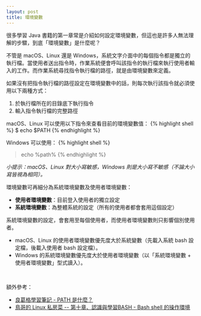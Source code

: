 ```yaml
---
layout: post
title: 環境變數
---
```


很多學習 Java 書籍的第一章常是介紹如何設定環境變數，但這也是許多人無法理解的步驟，到底「環境變數」是什麼呢？

不管是 macOS、Linux 還是 Windows，系統文字介面中的每個指令都是獨立的執行檔。當使用者送出指令時，作業系統便會呼叫該指令的執行檔來執行使用者輸入的工作。而作業系統尋找指令執行檔的路徑，就是由環境變數來定義。

如果沒有把指令執行檔的路徑設定在環境變數中的話，則每次執行該指令就必須使用以下兩種方式：

1. 於執行檔所在的目錄底下執行指令
2. 輸入指令執行檔的完整路徑

macOS、Linux 可以使用以下指令來查看目前的環境變數值：
{% highlight shell %}
$ echo $PATH
{% endhighlight %}

Windows 可以使用：
{% highlight shell %}
> echo %path%
{% endhighlight %}

_小提示：macOS、Linux 對大小寫敏感，Windows 則是大小寫不敏感（不論大小寫皆視為相同）。_

環境變數可再細分為系統環境變數及使用者環境變數：

* __使用者環境變數__：目前登入使用者的獨立設定
* __系統環境變數__：為整體系統的設定（所有的使用者都會套用這個設定）

系統環境變數的設定，會套用至每個使用者，而使用者環境變數則只影響個別使用者。

* macOS、Linux 的使用者環境變數優先度大於系統變數（先載入系統 bash 設定檔，後載入使用者 bash 設定檔）。
* Windows 的系統環境變數優先度大於使用者環境變數（以「系統環境變數 + 使用者環境變數」型式讀入）。

<br />

額外參考：

* [良葛格學習筆記 - PATH 是什麼？](http://openhome.cc/Gossip/JavaEssence/WhatPath.html)
* [鳥哥的 Linux 私房菜 -- 第十章、認識與學習BASH - Bash shell 的操作環境](http://linux.vbird.org/linux_basic/0320bash.php#settings)